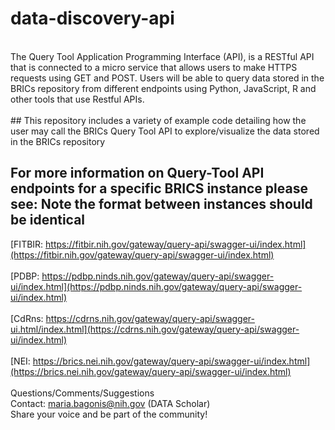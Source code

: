# data-discovery-api
<br>
The Query Tool Application Programming Interface (API), is a RESTful API that is
connected to a micro service that allows users to make HTTPS requests using GET and
POST. Users will be able to query data stored in the BRICs repository from different endpoints using Python,
JavaScript, R and other tools that use Restful APIs. <br>
<br>
## This repository includes a variety of example code detailing how the user may call the BRICs Query Tool API to explore/visualize the data stored in the BRICs repository

## For more information on Query-Tool API endpoints for a specific BRICS instance please see: Note the format between instances should be identical

[FITBIR: https://fitbir.nih.gov/gateway/query-api/swagger-ui/index.html](https://fitbir.nih.gov/gateway/query-api/swagger-ui/index.html) <br>
<br>
[PDBP: https://pdbp.ninds.nih.gov/gateway/query-api/swagger-ui/index.html](https://pdbp.ninds.nih.gov/gateway/query-api/swagger-ui/index.html) <br>
<br>
[CdRns: https://cdrns.nih.gov/gateway/query-api/swagger-ui.html/index.html](https://cdrns.nih.gov/gateway/query-api/swagger-ui/index.html) <br>
<br>
[NEI: https://brics.nei.nih.gov/gateway/query-api/swagger-ui/index.html](https://brics.nei.nih.gov/gateway/query-api/swagger-ui/index.html) <br>
<br> 
Questions/Comments/Suggestions  <br>
Contact: maria.bagonis@nih.gov (DATA Scholar) <br>
Share your voice and be part of the community!  
